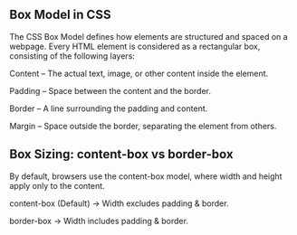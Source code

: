 ## Box Model in CSS

The CSS Box Model defines how elements are structured and spaced on a webpage. Every HTML element is considered as a rectangular box, consisting of the following layers:

Content – The actual text, image, or other content inside the element.

Padding – Space between the content and the border.

Border – A line surrounding the padding and content.

Margin – Space outside the border, separating the element from others.

## Box Sizing: content-box vs border-box
By default, browsers use the content-box model, where width and height apply only to the content.

content-box (Default) → Width excludes padding & border.

border-box → Width includes padding & border.